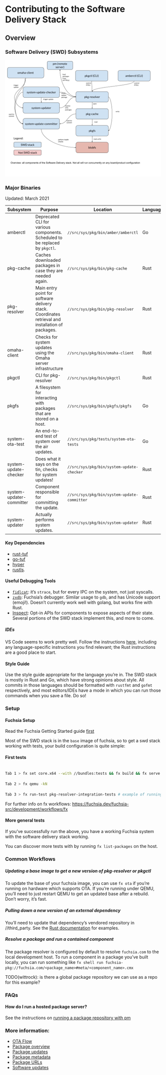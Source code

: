 # Contributing to the Software Delivery Stack

## Overview

### Software Delivery (SWD) Subsystems

![Software Delivery Diagram](doc/overview.png)

### Major Binaries

Updated: March 2021

| Subsystem                 | Purpose                                                                                            | Location                                     | Language |
|-----------------------    |----------------------------------------------------------------------------------------------------|----------------------------------------------|----------|
| amberctl                  | Deprecated CLI for various components. Scheduled to be replaced by `pkgctl`.                       | `//src/sys/pkg/bin/amber/amberctl`           | Go       |
| pkg-cache                 | Caches downloaded packages in case they are needed again.                                          | `//src/sys/pkg/bin/pkg-cache`                | Rust     |
| pkg-resolver              | Main entry point for software delivery stack. Coordinates retrieval and  installation of packages. | `//src/sys/pkg/bin/pkg-resolver`             | Rust     |
| omaha-client              | Checks for system updates using the Omaha server infrastructure                                    | `//src/sys/pkg/bin/omaha-client`             | Rust     |
| pkgctl                    | CLI for pkg-resolver                                                                               | `//src/sys/pkg/bin/pkgctl`                   | Rust     |
| pkgfs                     | A filesystem for interacting with packages that are stored on a host.                              | `//src/sys/pkg/bin/pkgfs/pkgfs`              | Go       |
| system-ota-test           | An end-to-end test of system over the air updates.                                                 | `//src/sys/pkg/tests/system-ota-tests`       | Go       |
| system-update-checker     | Does what it says on the tin, checks for system updates!                                           | `//src/sys/pkg/bin/system-update-checker`    | Rust     |
| system-updater-committer  | Component responsible for committing the update.                                                   | `//src/sys/pkg/bin/system-update-committer`  | Rust     |
| system-updater            | Actually performs system updates.                                                                  | `//src/sys/pkg/bin/system-updater`           | Rust     |

#### Key Dependencies

*   [rust-tuf](https://fuchsia.googlesource.com/third_party/rust-mirrors/rust-tuf/)
*   [go-tuf](https://fuchsia.googlesource.com/third_party/go-tuf/)
*   [hyper](https://github.com/hyperium/hyper)
*   [rustls](https://github.com/ctz/rustls).

#### Useful Debugging Tools

*   [`fidlcat`](https://fuchsia.dev/fuchsia-src/development/tools/fidl_inspecting):
    it’s `strace`, but for every IPC on the system, not just syscalls.
*   [`zxdb`](https://fuchsia.dev/fuchsia-src/development/debugger/debugger_usage):
    Fuchsia’s debugger. Similar usage to `gdb`, and has Unicode support
    (emoji!). Doesn’t currently work well with golang, but works fine with Rust.
*   [Inspect](https://fuchsia.dev/fuchsia-src/development/inspect): Opt-in APIs
    for components to expose aspects of their state. Several portions of the SWD
    stack implement this, and more to come.

##### IDEs

VS Code seems to work pretty well. Follow the instructions
[here](https://fuchsia.dev/fuchsia-src/development/editors/vscode), including
any language-specific instructions you find relevant; the Rust instructions are
a good place to start.

#### Style Guide

Use the style guide appropriate for the language you’re in. The SWD stack is
mostly in Rust and Go, which have strong opinions about style. All commits in
those languages should be formatted with `rustfmt` and `gofmt` respectively, and
most editors/IDEs have a mode in which you can run those commands when you save
a file. Do so!

### Setup

#### Fuchsia Setup

Read the Fuchsia Getting Started guide
[first](https://fuchsia.googlesource.com/fuchsia/+/HEAD/docs/get-started/index.md)

Most of the SWD stack is in the `base` image of fuchsia, so to get a swd stack
working with tests, your build configuration is quite simple:

#### First tests

```sh

Tab 1 > fx set core.x64 --with //bundles:tests && fx build && fx serve

Tab 2 > fx qemu -kN

Tab 3 > fx run-test pkg-resolver-integration-tests # example of running the pkg-resolver integration tests

```

For further info on fx workflows:
https://fuchsia.dev/fuchsia-src/development/workflows/fx

#### More general tests

If you’ve successfully run the above, you have a working Fuchsia system with the
software delivery stack working.

You can discover more tests with by running `fx list-packages` on the host.

### Common Workflows

##### Updating a base image to get a new version of pkg-resolver or pkgctl

To update the base of your fuchsia image, you can use `fx ota` if you’re
running on hardware which supports OTA. If you’re running under QEMU, you’ll
need to just restart QEMU to get an updated base after a rebuild. Don’t worry,
it’s fast.

##### Pulling down a new version of an external dependency

You’ll need to update that dependency’s vendored repository in //third_party.
See the
[Rust documentation](/docs/development/languages/rust/third_party.md#steps-to-update-a-third_party-crate)
for examples.

##### Resolve a package and run a contained component

The package resolver is configured by default to resolve `fuchsia.com` to the
local development host. To run a component in a package you’ve built locally,
you can run something like `fx shell run
fuchsia-pkg://fuchsia.com/<package_name>#meta/<component_name>.cmx`

TODO(wittrock): is there a global package repository we can use as a repo for
this example?

### FAQs

#### How do I run a hosted package server?

See the instructions on
[running a package repository with pm](https://fuchsia.dev/fuchsia-src/development/idk/documentation/packages)

### More information:

*   [OTA Flow](/docs/concepts/packages/ota.md)
*   [Package overview](/docs/development/idk/documentation/packages.md)
*   [Package updates](/docs/concepts/packages/package_update.md)
*   [Package metadata](/docs/concepts/packages/package.md)
*   [Package URLs](/docs/concepts/packages/package_url.md)
*   [Software updates](/docs/concepts/system/software_update_system.md)
